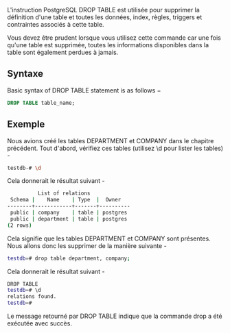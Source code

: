 L'instruction PostgreSQL DROP TABLE est utilisée pour supprimer la définition d'une table et toutes les données, index, règles, triggers et contraintes associés à cette table.

Vous devez être prudent lorsque vous utilisez cette commande car une fois qu'une table est supprimée, toutes les informations disponibles dans la table sont également perdues à jamais.

## Syntaxe

Basic syntax of DROP TABLE statement is as follows −

```sql
DROP TABLE table_name;
```

## Exemple

Nous avions créé les tables DEPARTMENT et COMPANY dans le chapitre précédent. Tout d'abord, vérifiez ces tables (utilisez \d pour lister les tables) -

```bash
testdb-# \d
```

Cela donnerait le résultat suivant -

```bash
          List of relations
 Schema |    Name    | Type  |  Owner
--------+------------+-------+----------
 public | company    | table | postgres
 public | department | table | postgres
(2 rows)
```

Cela signifie que les tables DEPARTMENT et COMPANY sont présentes. Nous allons donc les supprimer de la manière suivante -

```bash
testdb=# drop table department, company;
```

Cela donnerait le résultat suivant -

```bash
DROP TABLE
testdb=# \d
relations found.
testdb=# 
```

Le message retourné par DROP TABLE indique que la commande drop a été exécutée avec succès.